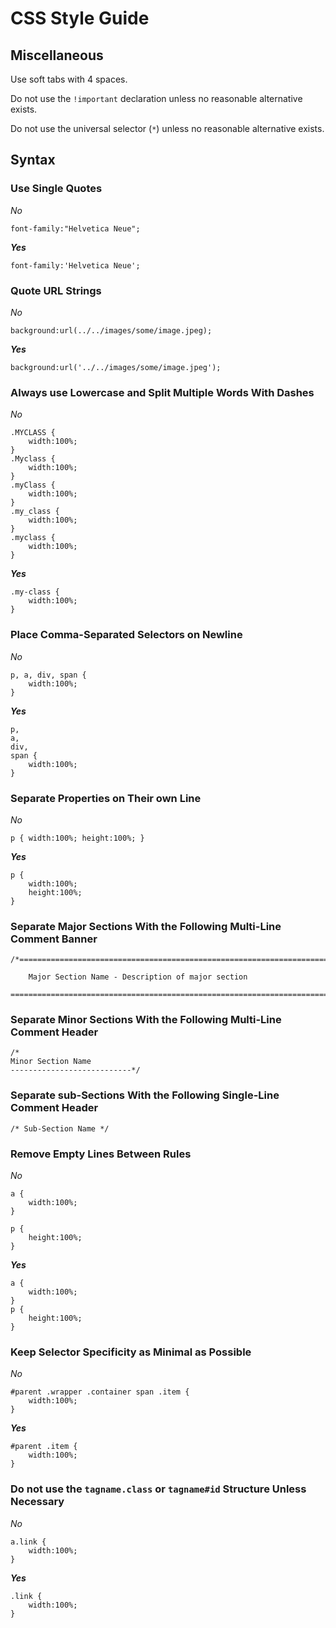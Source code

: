 # CSS Style Guide #



## Miscellaneous ##

Use soft tabs with 4 spaces. 

Do not use the `!important` declaration unless no reasonable alternative exists.

Do not use the universal selector (`*`) unless no reasonable alternative exists.



## Syntax ##

### Use Single Quotes ###

*No*

    font-family:"Helvetica Neue";

***Yes***

    font-family:'Helvetica Neue';



### Quote URL Strings ###

*No*

    background:url(../../images/some/image.jpeg);

***Yes***

    background:url('../../images/some/image.jpeg');



### Always use Lowercase and Split Multiple Words With Dashes ###

*No*

    .MYCLASS {
        width:100%;
    }
    .Myclass {
        width:100%;
    }
    .myClass {
        width:100%;
    }
    .my_class {
        width:100%;
    }
    .myclass {
        width:100%;
    }

***Yes***

    .my-class {
        width:100%;
    }



### Place Comma-Separated Selectors on Newline ###

*No*

    p, a, div, span {
        width:100%;
    }
    
***Yes***

    p,
    a,
    div,
    span {
        width:100%;
    }



### Separate Properties on Their own Line ###

*No*

    p { width:100%; height:100%; }
    
***Yes***

    p {
        width:100%;
        height:100%;
    }



### Separate Major Sections With the Following Multi-Line Comment Banner ###

    /*==============================================================================
     
        Major Section Name - Description of major section
    
    ==============================================================================*/



### Separate Minor Sections With the Following Multi-Line Comment Header ###

    /*
    Minor Section Name
    ---------------------------*/



### Separate sub-Sections With the Following Single-Line Comment Header ###

    /* Sub-Section Name */



### Remove Empty Lines Between Rules ###

*No*

    a {
        width:100%;
    }
    
    p {
        height:100%;
    }
    
***Yes***

    a {
        width:100%;
    }
    p {
        height:100%;
    }



### Keep Selector Specificity as Minimal as Possible ###

*No*

    #parent .wrapper .container span .item {
        width:100%;
    }

***Yes***

    #parent .item {
        width:100%;
    }



### Do not use the `tagname.class` or `tagname#id` Structure Unless Necessary ###

*No*

    a.link {
        width:100%;
    }
    
***Yes***

    .link {
        width:100%;
    }